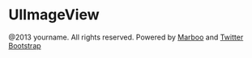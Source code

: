 UIImageView
===========

@2013 yourname. All rights reserved. Powered by
[Marboo](http://marboo.biz) and [Twitter
Bootstrap](http://twitter.github.com/bootstrap/)
